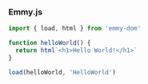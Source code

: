 ### Emmy.js

```javascript
import { load, html } from 'emmy-dom'

function helloWorld() {
  return html`<h1>Hello World!</h1>`
}

load(helloWorld, 'HelloWorld')
```
